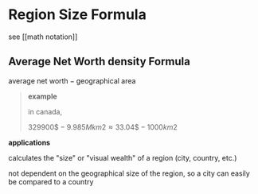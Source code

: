# Region Size Formula

see [[math notation]]

## Average Net Worth density Formula

$\text{average net worth} - \text{geographical area}$

> **example**
>
> in canada,
>
> $329 900\$ - 9.985M km2 \approx 33.04 \$ - 1000 km2$

**applications**

calculates the "size" or "visual wealth" of a region (city, country, etc.)

not dependent on the geographical size of the region, so a city can easily be compared to a country

